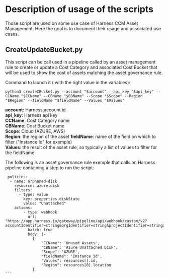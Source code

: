 # Description of usage of the scripts
Those script are used on some use case of Harness CCM Asset Management. Here the goal is to document their usage and associated use cases.

## CreateUpdateBucket.py
This script can be call used in a pipeline called by an asset management rule to create or update a Cost Category and associated Cost Bucket that will be used to show the cost of assets 
matching the asset governance rule.

Command to launch it ( with the right value in the variables):
```
python3 createCBucket.py --account "$account" --api_key "$api_key" --CCName "$CCName" --CBName "$CBName" --Scope "$Scope" --Region "$Region" --fieldName "$fieldName" --Values "$Values"
```
**account**: Harness account id  
**api_key**: Harness api key  
**CCName**: Cost Category name  
**CBName**: Cost Bucket name  
**Scope**: Cloud (AZURE, AWS)  
**Region**: the region of the asset 
**fieldName**: name of the field on which to filter ("Instance Id" for exemple)  
**Values**: the result of the asset rule, so typically a list of values to filter for the fieldName

The following is an asset governance rule exemple that calls an Harness pipeline containing a step to run the script:

````
 policies:
  - name: orphaned-disk
    resource: azure.disk
    filters:
      - type: value
        key: properties.diskState
        value: "Unattached"
    actions:
        - type: webhook
          url: "https://app.harness.io/gateway/pipeline/api/webhook/custom/v2?accountIdentifier=string&orgIdentifier=string&projectIdentifier=stringx&pipelineIdentifier=string&triggerIdentifier=string"
          batch: true
          body: |-
            {
                "CCName": 'Unused Assets',
                "CBName": 'Azure Unattached Disk',
                "Scope": 'AZURE',
                "fieldName": 'Instance id',
                "Values": resources[].id,
                "Region": resources[0].location
            }
```
